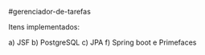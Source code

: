 #gerenciador-de-tarefas

Itens implementados:

a) JSF
b) PostgreSQL
c) JPA
f) Spring boot e Primefaces
